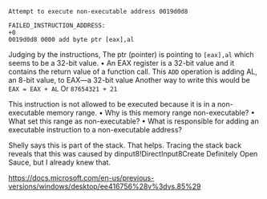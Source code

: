 ```
Attempt to execute non-executable address 0019d0d8

FAILED_INSTRUCTION_ADDRESS: 
+0
0019d0d8 0000 add byte ptr [eax],al
```

Judging by the instructions,
The ptr (pointer) is pointing to `[eax],al` which seems to be a 32-bit value.
	• An EAX register is a 32-bit value and it contains the return value of a function call.
This `ADD` operation is adding AL, an 8-bit value, to EAX—a 32-bit value
Another way to write this would be `EAX = EAX + AL`
Or
`87654321 + 21`

This instruction is not allowed to be executed because it is in a non-executable memory range.
	• Why is this memory range non-executable?
	• What set this range as non-executable?
	• What is responsible for adding an executable instruction to a non-executable address?

Shelly says this is part of the stack. That helps.
Tracing the stack back reveals that this was caused by dinput8!DirectInput8Create
	Definitely Open Sauce, but I already knew that.

https://docs.microsoft.com/en-us/previous-versions/windows/desktop/ee416756%28v%3dvs.85%29
